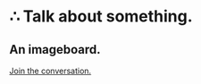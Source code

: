 # ∴ Talk about something.

## An imageboard.

[Join the conversation.](https://talk-about-something.herokuapp.com/)
